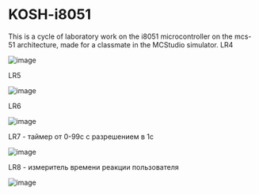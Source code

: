 # KOSH-i8051
This is a cycle of laboratory work on the i8051 microcontroller on the mcs-51 architecture, made for a classmate in the MCStudio simulator.
LR4

![image](https://user-images.githubusercontent.com/87578324/233868065-99cda913-67da-4a06-9223-fa3a3135a918.png)

LR5

![image](https://user-images.githubusercontent.com/87578324/233868091-91cae2d4-9d2b-4a2d-b5bf-a913aa946e75.png)

LR6 

![image](https://user-images.githubusercontent.com/87578324/233868104-024fe527-c307-4064-a5a2-5b4ea7a25368.png)

LR7 - таймер от 0-99с с разрешением в 1с

![image](https://user-images.githubusercontent.com/87578324/233868120-2002b4dc-a07f-4023-869f-bea89790737d.png)

LR8 - измеритель времени реакции пользователя

![image](https://user-images.githubusercontent.com/87578324/233868139-9b1541d2-46b4-4e23-9fa8-f38c88cf4423.png)
